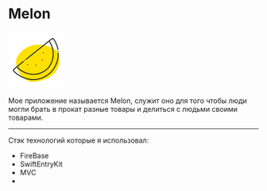 # Melon

![ikon](Ikon.png)

Мое приложение называется Melon, служит оно для того чтобы люди могли брать в прокат разные товары и делиться с людьми своими товарами. 

___

Стэк технологий которые я использовал: 
* FireBase
* SwiftEntryKit
* MVC
* 
